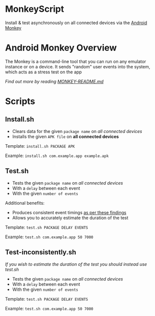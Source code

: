 # MonkeyScript

Install & test asynchronously on all connected devices via the [Android Monkey](https://developer.android.com/studio/test/monkey.html)

# Android Monkey Overview

The Monkey is a command-line tool that you can run on any emulator instance or on a device. It sends "random" user events into the system, which acts as a stress test on the app

*Find out more by reading [MONKEY-README.md](MONKEY-README.md)*

# Scripts

## Install.sh

* Clears data for the given `package name` on *all connected devices*
* Installs the given `APK file` on **all connected devices**

Template: `install.sh PACKAGE APK`

Example: `install.sh com.example.app example.apk`

## Test.sh

* Tests the given `package name` on *all connected devices*
* With a `delay` between each event
* With the given `number of events`

Additional benefits:
* Produces consistent event timings [as per these findings](MONKEY-README.md#issues-with-calculating-test-duration)
* Allows you to accurately estimate the duration of the test

Template: `test.sh PACKAGE DELAY EVENTS`

Example: `test.sh com.example.app 50 7000`

## Test-inconsistently.sh

*If you wish to estimate the duration of the test you should instead use test.sh*

* Tests the given `package name` on *all connected devices*
* With a `delay` between each event
* With the given `number of events`

Template: `test.sh PACKAGE DELAY EVENTS`

Example: `test.sh com.example.app 50 7000`
